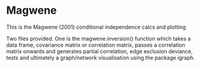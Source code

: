 # Magwene

This is the Magwene (2001) conditional independence calcs and plotting

Two files provided.  One is the magwene.inversion() function which takes a data frame, covariance matrix or correlation matrix, passes a correlation matrix onwards and generates partial correlation, edge exclusion deviance, tests and ultimately a graph/network visualisation using the package igraph.
